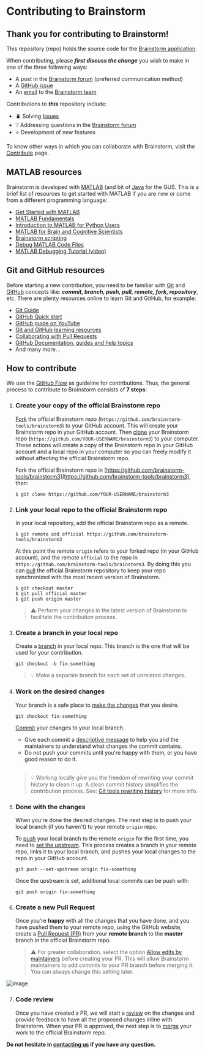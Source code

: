# Contributing to Brainstorm

## Thank you for contributing to **Brainstorm**!
This repository (repo) holds the source code for the [Brainstorm application](https://neuroimage.usc.edu/brainstorm/Introduction).

When contributing, please ***first discuss the change*** you wish to make in one of the three following ways:

- A post in the [Brainstorm forum](https://neuroimage.usc.edu/forums/) (preferred communication method)
- A [GitHub issue](https://github.com/brainstorm-tools/brainstorm3/issues)
- An [email](brainstorm@sipi.usc.edu) to the [Brainstorm team](https://neuroimage.usc.edu/brainstorm/AboutUs)

Contributions to ***this*** repository include:
- :beetle: Solving [Issues](https://github.com/brainstorm-tools/brainstorm3/issues)
- :grey_question: Addressing questions in the [Brainstorm forum](https://neuroimage.usc.edu/forums/)
- :star: Development of new features

To know other ways in which you can collaborate with Brainstorm, visit the [Contribute](https://neuroimage.usc.edu/brainstorm/Contribute) page.

## MATLAB resources
Brainstorm is developed with [MATLAB](https://www.mathworks.com/products/matlab.html) (and bit of [Java](https://www.java.com/en/) for the GUI).
This is a brief list of resources to get started with MATLAB if you are new or come from a different programming language:
- [Get Started with MATLAB](https://www.mathworks.com/help/matlab/getting-started-with-matlab.html)
- [MATLAB Fundamentals](https://matlabacademy.mathworks.com/details/matlab-fundamentals/mlbe)
- [Introduction to MATLAB for Python Users](https://blogs.mathworks.com/student-lounge/2021/02/19/introduction-to-matlab-for-python-users/)
- [MATLAB for Brain and Cognitive Scientists](https://mitpress.mit.edu/9780262035828/)
- [Brainstorm scripting](https://neuroimage.usc.edu/brainstorm/Tutorials/Scripting)
- [Debug MATLAB Code Files](https://www.mathworks.com/help/matlab/matlab_prog/debugging-process-and-features.html)
- [MATLAB Debugging Tutorial (video)](https://www.youtube.com/watch?v=PdNY9n8lV1Y)

## Git and GitHub resources
Before starting a new contribution, you need to be familiar with [Git](https://git-scm.com/) and [GitHub](https://github.com/) concepts like: ***commit, branch, push, pull, remote, fork, repository***, etc. There are plenty resources online to learn Git and GitHub, for example:
- [Git Guide](https://github.com/git-guides/)
- [GitHub Quick start](https://docs.github.com/en/get-started/quickstart)
- [GitHub guide on YouTube](https://www.youtube.com/githubguides)
- [Git and GitHub learning resources](https://docs.github.com/en/get-started/quickstart/git-and-github-learning-resources)
- [Collaborating with Pull Requests](https://docs.github.com/en/github/collaborating-with-pull-requests)
- [GitHub Documentation, guides and help topics](https://docs.github.com/en/github)
- And many more...

## How to contribute
We use the [GitHub Flow](https://docs.github.com/en/get-started/quickstart/github-flow) as guideline for contributions. Thus, the general process to contribute to Brainstorm consists of **7 steps**:

1. ### **Create your copy of the official Brainstorm repo**

    [Fork](https://docs.github.com/en/get-started/quickstart/fork-a-repo) the official Brainstorm repo (`https://github.com/brainstorm-tools/brainstorm3`) to your GitHub account. This will create your Brainstorm repo in your GitHub account. Then [clone](https://docs.github.com/en/get-started/quickstart/fork-a-repo#cloning-your-forked-repository) your Brainstorm repo (`https://github.com/YOUR-USERNAME/brainstorm3`) to your computer. These actions will create a copy of the Brainstorm repo in your GitHub account and a local repo in your computer so you can freely modify it without affecting the official Brainstorm repo.

    Fork the official Brainstorm repo in [https://github.com/brainstorm-tools/brainstorm3](https://github.com/brainstorm-tools/brainstorm3), then:
    ```
    $ git clone https://github.com/YOUR-USERNAME/brainstorm3
    ```

2. ### **Link your local repo to the official Brainstorm repo**  

    In your local repository, add the official Brainstorm repo as a remote.
    ```
    $ git remote add official https://github.com/brainstorm-tools/brainstorm3
    ```
    At this point the remote `origin` refers to your forked repo (in your GitHub account), and the remote `official` to the repo in `https://github.com/brainstorm-tools/brainstorm3`. By doing this you can [pull](https://github.com/git-guides/git-pull) the official Brainstorm repository to keep your repo synchronized with the most recent version of Brainstorm.
    ```
    $ git checkout master    
    $ git pull official master
    $ git push origin master
    ```
   > :warning: Perform your changes in the latest version of Brainstorm to facilitate the contribution process.

3. ### **Create a branch in your local repo**

    Create a [branch](https://docs.github.com/en/get-started/quickstart/github-flow#create-a-branch) in your local repo. This branch is the one that will be used for your contribution.
    ```
    git checkout -b fix-something
    ```
    > :bulb: Make a separate branch for each set of unrelated changes.

4. ### **Work on the desired changes**

    Your branch is a safe place to [make the changes](https://docs.github.com/en/get-started/quickstart/github-flow#make-changes) that you desire.
    ```
    git checkout fix-something
    ```

    [Commit](https://github.com/git-guides/git-commit) your changes to your local branch.
    - Give each commit a [descriptive message](https://github.com/git-guides/git-commit) to help you and the maintainers to understand what changes the commit contains.
    - Do not push your commits until you're happy with them, or you have good reason to do it.
    <br/><br/>

    > :bulb: Working locally give you the freedom of rewriting your commit history to clean it up. A clean commit history simplifies the contribution process.
See: [Git tools rewriting history](https://git-scm.com/book/en/v2/Git-Tools-Rewriting-History) for more info.

5. ### **Done with the changes**
    When you're done the desired changes. The next step is to push your local branch (if you haven't) to your remote `origin` repo.

    To [push](https://github.com/git-guides/git-push) your local branch to the remote `origin` for the first time, you need to [set the upstream](https://docs.github.com/en/github/collaborating-with-pull-requests/working-with-forks/configuring-a-remote-for-a-fork). This process creates a branch in your remote repo, links it to your local branch, and pushes your local changes to the repo in your GitHub account.

    ```
    git push --set-upstream origin fix-something
    ```

    Once the upstream is set, additional local commits can be push with:
    ```
    git push origin fix-something
    ```

6. ### **Create a new Pull Request**

    Once you're **happy** with all the changes that you have done, and you have pushed them to your remote repo, using the GitHub website, create a [Pull Request (PR)](https://docs.github.com/en/github/collaborating-with-pull-requests/proposing-changes-to-your-work-with-pull-requests/creating-a-pull-request) from your **remote branch** to the **master** branch in the official Brainstorm repo.

    > :warning: For greater collaboration, select the option [Allow edits by maintainers](https://docs.github.com/en/github/collaborating-with-pull-requests/working-with-forks/allowing-changes-to-a-pull-request-branch-created-from-a-fork) before creating your PR. This will allow Brainstorm maintainers to add commits to your PR branch before merging it. You can always change this setting later.

 ![image](https://user-images.githubusercontent.com/8238803/135626746-aaaac892-8c44-494e-a79d-b7195e3b2b5e.png)

7. ### **Code review**

    Once you have created a PR, we will start a [review](https://docs.github.com/en/github/collaborating-with-pull-requests/reviewing-changes-in-pull-requests/about-pull-request-reviews) on the changes and provide feedback to have all the proposed changes inline with Brainstorm. When your PR is approved, the next step is to [merge](https://docs.github.com/en/github/collaborating-with-pull-requests/incorporating-changes-from-a-pull-request/merging-a-pull-request) your work to the official Brainstorm repo.

**Do not hesitate in [contacting us](#contact) if you have any question.**
